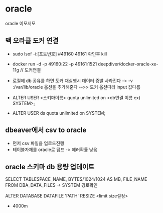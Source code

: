 # oracle
oracle 이모저모


## 맥 오라클 도커 연결
- sudo lsof -i:[포트번호] #49160 49161 확인후 kill
- docker run -d -p 49160:22 -p 49161:1521 deepdiver/docker-oracle-xe-11g // 도커연결
- 로컬에 db 공유를 하면 도커 재실행시 데이터 증발 사라진다 -> -v <localpath>:/var/lib/oracle 옵션을 추가해준다 -->> 도커 옵션따라 input 값다름
    
- ALTER USER <스키마이름> quota unlimited on <db연결 이름 ex) SYSTEM>;
- ALTER USER ds quota unlimited on SYSTEM;


## dbeaver에서 csv to oracle
- 먼저 csv 파일을 업로드진행
- 테이블자체를 oracle로 덤프 -> 에러확률 낮음


## oracle 스키마 db 용량 업데이트
SELECT TABLESPACE_NAME, BYTES/1024/1024 AS MB, FILE_NAME    
FROM DBA_DATA_FILES  -> SYSTEM 경로확인
    
ALTER DATABASE DATAFILE 'PATH' RESIZE <limit size설정>    
- 4000m
